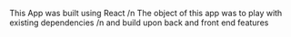 This App was built using React /n
The object of this app was to play with existing dependencies /n
and build upon back and front end features
